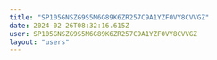 ```yaml
---
title: "SP105GNSZG9S5M6G89K6ZR257C9A1YZF0VY8CVVGZ"
date: 2024-02-26T08:32:16.615Z
user: SP105GNSZG9S5M6G89K6ZR257C9A1YZF0VY8CVVGZ
layout: "users"
---
```

    